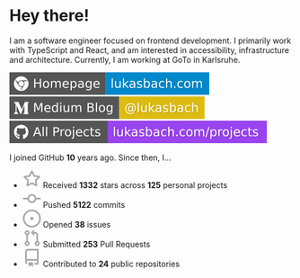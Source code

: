 # Hey there!

I am a software engineer focused on frontend development. I primarily work with TypeScript and React, and am interested in accessibility, infrastructure and architecture. Currently, I am working at GoTo in Karlsruhe.

[![Homepage](./icons/homepage.svg)](https://lukasbach.com)
[![Medium Blog](./icons/medium.svg)](https://medium.com/@lukasbach)
[![My Projects](./icons/projects.svg)](https://lukasbach.com/projects)

I joined GitHub **10** years ago. Since then, I...

- ![](./icons/star.svg) Received **1332** stars across **125** personal projects
- ![](./icons/commit.svg) Pushed **5122** commits
- ![](./icons/issues.svg) Opened **38** issues
- ![](./icons/pr.svg) Submitted **253** Pull Requests
- ![](./icons/repo.svg) Contributed to **24** public repositories
